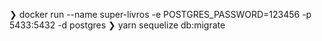 ❯ docker run --name super-livros -e POSTGRES_PASSWORD=123456 -p 5433:5432 -d postgres
❯ yarn sequelize db:migrate
